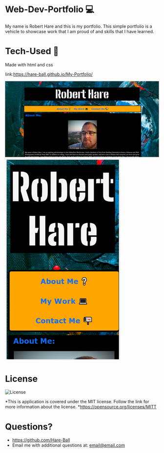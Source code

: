 # Web-Dev-Portfolio :computer: 

My name is Robert Hare and this is my portfolio. This simple portfolio is a vehicle to showcase work that I am proud of and skills that I have learned.

# Tech-Used :hammer:

Made with html and css

link:https://hare-ball.github.io/My-Portfolio/

<img src="./Assets/images/Portfolio Screengrab.png" alt="Portfolio Picture">
<img src="./Assets/images/Portfolio Screengrab Responsive.png" alt="Portfolio Picture">

# License
![License](https://img.shields.io/badge/License-MIT-green.svg)

*This is application is covered under the MIT license. Follow the link for more information about the license.
*https://opensource.org/licenses/MITT

# Questions?
* https://github.com/Hare-Ball
* Email me with additional questions at: email@email.com
